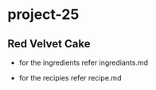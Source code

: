 # project-25

## Red Velvet Cake
+ for the ingredients refer ingrediants.md
* for the recipies refer recipe.md